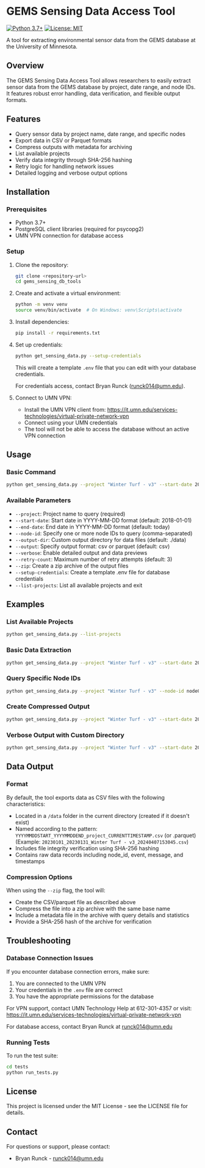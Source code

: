 # GEMS Sensing Data Access Tool

[![Python 3.7+](https://img.shields.io/badge/python-3.7+-blue.svg)](https://www.python.org/downloads/)
[![License: MIT](https://img.shields.io/badge/License-MIT-yellow.svg)](https://opensource.org/licenses/MIT)

A tool for extracting environmental sensor data from the GEMS database at the University of Minnesota.

## Overview

The GEMS Sensing Data Access Tool allows researchers to easily extract sensor data from the GEMS database by project, date range, and node IDs. It features robust error handling, data verification, and flexible output formats.

## Features

- Query sensor data by project name, date range, and specific nodes
- Export data in CSV or Parquet formats
- Compress outputs with metadata for archiving
- List available projects
- Verify data integrity through SHA-256 hashing
- Retry logic for handling network issues
- Detailed logging and verbose output options

## Installation

### Prerequisites
- Python 3.7+
- PostgreSQL client libraries (required for psycopg2)
- UMN VPN connection for database access

### Setup
1. Clone the repository:
   ```bash
   git clone <repository-url>
   cd gems_sensing_db_tools
   ```

2. Create and activate a virtual environment:
   ```bash
   python -m venv venv
   source venv/bin/activate  # On Windows: venv\Scripts\activate
   ```

3. Install dependencies:
   ```bash
   pip install -r requirements.txt
   ```

4. Set up credentials:
   ```bash
   python get_sensing_data.py --setup-credentials
   ```
   This will create a template `.env` file that you can edit with your database credentials.
   
   For credentials access, contact Bryan Runck (runck014@umn.edu).

5. Connect to UMN VPN:
   - Install the UMN VPN client from: https://it.umn.edu/services-technologies/virtual-private-network-vpn
   - Connect using your UMN credentials
   - The tool will not be able to access the database without an active VPN connection

## Usage

### Basic Command
```bash
python get_sensing_data.py --project "Winter Turf - v3" --start-date 2023-01-01 --end-date 2023-01-31
```

### Available Parameters
- `--project`: Project name to query (required)
- `--start-date`: Start date in YYYY-MM-DD format (default: 2018-01-01)
- `--end-date`: End date in YYYY-MM-DD format (default: today)
- `--node-id`: Specify one or more node IDs to query (comma-separated)
- `--output-dir`: Custom output directory for data files (default: ./data)
- `--output`: Specify output format: csv or parquet (default: csv)
- `--verbose`: Enable detailed output and data previews
- `--retry-count`: Maximum number of retry attempts (default: 3)
- `--zip`: Create a zip archive of the output files
- `--setup-credentials`: Create a template .env file for database credentials
- `--list-projects`: List all available projects and exit

## Examples

### List Available Projects
```bash
python get_sensing_data.py --list-projects
```

### Basic Data Extraction
```bash
python get_sensing_data.py --project "Winter Turf - v3" --start-date 2023-01-01 --end-date 2023-01-31
```

### Query Specific Node IDs
```bash
python get_sensing_data.py --project "Winter Turf - v3" --node-id node001,node002 --start-date 2023-01-01
```

### Create Compressed Output
```bash
python get_sensing_data.py --project "Winter Turf - v3" --start-date 2023-01-01 --end-date 2023-01-31 --zip
```

### Verbose Output with Custom Directory
```bash
python get_sensing_data.py --project "Winter Turf - v3" --start-date 2023-01-01 --verbose --output-dir /path/to/output
```

## Data Output

### Format
By default, the tool exports data as CSV files with the following characteristics:
- Located in a `/data` folder in the current directory (created if it doesn't exist)
- Named according to the pattern: `YYYYMMDDSTART_YYYYMMDDEND_project_CURRENTTIMESTAMP.csv` (or .parquet)
  (Example: `20230101_20230131_Winter Turf - v3_20240407153045.csv`)
- Includes file integrity verification using SHA-256 hashing
- Contains raw data records including node_id, event, message, and timestamps

### Compression Options
When using the `--zip` flag, the tool will:
- Create the CSV/parquet file as described above
- Compress the file into a zip archive with the same base name
- Include a metadata file in the archive with query details and statistics
- Provide a SHA-256 hash of the archive for verification

## Troubleshooting

### Database Connection Issues
If you encounter database connection errors, make sure:
1. You are connected to the UMN VPN
2. Your credentials in the `.env` file are correct
3. You have the appropriate permissions for the database

For VPN support, contact UMN Technology Help at 612-301-4357 or visit:
https://it.umn.edu/services-technologies/virtual-private-network-vpn

For database access, contact Bryan Runck at runck014@umn.edu

### Running Tests
To run the test suite:
```bash
cd tests
python run_tests.py
```

## License

This project is licensed under the MIT License - see the LICENSE file for details.

## Contact

For questions or support, please contact:
- Bryan Runck - runck014@umn.edu
